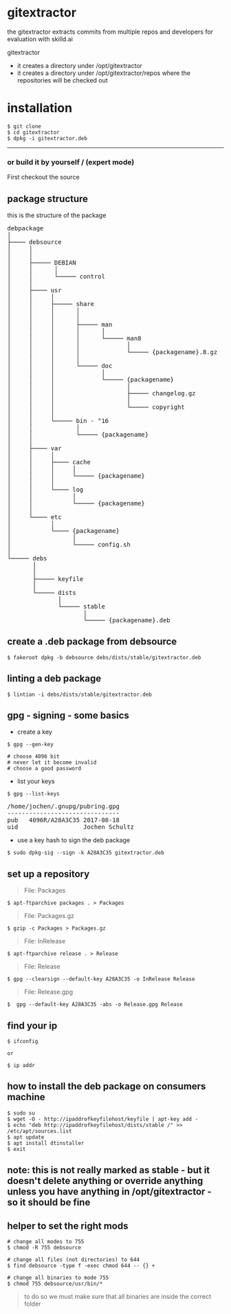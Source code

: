 # gitextractor 

the gitextractor extracts commits from multiple repos and developers for evaluation with skilld.ai 

gitextractor


  - it creates a directory under /opt/gitextractor
  - it creates a directory under /opt/gitextractor/repos where the repositories will be checked out

# installation

```
$ git clone
$ cd gitextractor
$ dpkg -i gitextractor.deb
```

---

### or build it by yourself / (expert mode)

First checkout the source

## package structure 

this is the structure of the package

<pre>
debpackage
│
├──── debsource
│     │
│     │
│     ├───── DEBIAN
│     │      │
│     │      └───── control
│     │
│     ├──── usr
│     │     │
│     │     ├───── share
│     │     │      │
│     │     │      │ 
│     │     │      ├───── man
│     │     │      │      │
│     │     │      │      └───── man8
│     │     │      │             │
│     │     │      │             └───── {packagename}.8.gz
│     │     │      │
│     │     │      └───── doc
│     │     │             │
│     │     │             └───── {packagename}
│     │     │                    │
│     │     │                    ├───── changelog.gz
│     │     │                    │
│     │     │                    └───── copyright
│     │     │
│     │     └───── bin - °16
│     │            │
│     │            └───── {packagename}
│     │
│     ├──── var
│     │     │
│     │     ├──── cache
│     │     │     │
│     │     │     └───── {packagename}
│     │     │
│     │     └──── log
│     │           │
│     │           └───── {packagename}
│     │
│     └──── etc
│           │
│           └──── {packagename}
│                 │
│                 └───── config.sh
│  
└───── debs
       │
       │
       ├───── keyfile
       │
       └───── dists
              │
              └───── stable
                     │
                     └───── {packagename}.deb
</pre>



## create a .deb package from debsource

```
$ fakeroot dpkg -b debsource debs/dists/stable/gitextractor.deb
```

## linting a deb package

```
$ lintian -i debs/dists/stable/gitextractor.deb
```

## gpg - signing - some basics

- create a key

```
$ gpg --gen-key

# choose 4096 bit
# never let it become invalid
# choose a good password
```


- list your keys
```
$ gpg --list-keys
```
<pre>
/home/jochen/.gnupg/pubring.gpg
-------------------------------
pub   4096R/A28A3C35 2017-08-18
uid                  Jochen Schultz <jschultz@php.net>
</pre>

- use a key hash to sign the deb package

```
$ sudo dpkg-sig --sign -k A28A3C35 gitextractor.deb
```

## set up a repository

> File: Packages

```
$ apt-ftparchive packages . > Packages
```

> File: Packages.gz

```
$ gzip -c Packages > Packages.gz
```

> File: InRelease

```
$ apt-ftparchive release . > Release
```

> File: Release

```
$ gpg --clearsign --default-key A28A3C35 -o InRelease Release
```

> File: Release.gpg

```
$  gpg --default-key A28A3C35 -abs -o Release.gpg Release
```

## find your ip

```
$ ifconfig 

or 

$ ip addr
```

## how to install the deb package on consumers machine 

```
$ sudo su
$ wget -O - http://ipaddrofkeyfilehost/keyfile | apt-key add -
$ echo "deb http://ipaddrofkeyfilehost/dists/stable /" >> /etc/apt/sources.list
$ apt update
$ apt install dtinstaller
$ exit
```

## note: this is not really marked as stable - but it doesn't delete anything or override anything unless you have anything in /opt/gitextractor - so it should be fine

## helper to set the right mods

```
# change all modes to 755
$ chmod -R 755 debsource

# change all files (not directories) to 644
$ find debsource -type f -exec chmod 644 -- {} +

# change all binaries to mode 755
$ chmod 755 debsource/usr/bin/*
```

> to do so we must make sure that all binaries are inside 
the correct folder






